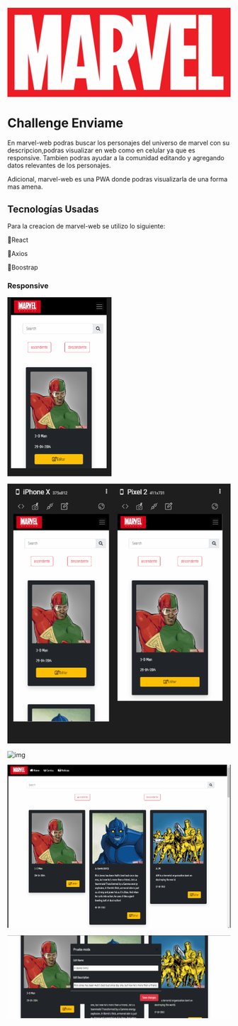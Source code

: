 
![img](public/logo192.png)

#  Challenge Enviame

En marvel-web podras buscar los personajes del universo de marvel con su descripcion,podras visualizar en web como en celular ya que es responsive.
Tambien podras ayudar a la comunidad editando y agregando datos relevantes de los personajes.

Adicional, marvel-web es una PWA donde podras visualizarla de una forma mas amena.
## Tecnologías Usadas

Para la creacion de marvel-web se utilizo lo siguiente:

📌React

📌Axios

📌Boostrap


### Responsive

![img](src/assets/mobil-1.png)

![img](src/assets/mobil-2.png)

![img](src/assets/mobil-3.jpg)


![img](src/assets/mobil.png)


![img](src/assets/modal.png)
